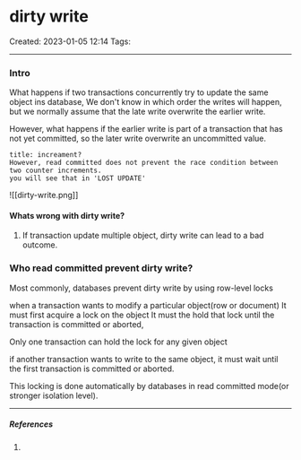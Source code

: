 # dirty write
Created: 2023-01-05 12:14
Tags: 
____

### Intro

What happens if two transactions concurrently try to update the same object ins  database, We don't know in which order the writes will happen, but we normally assume that the late write overwrite the earlier write.

However, what happens if the earlier write is part of a transaction that has not yet committed, so the later write overwrite an uncommitted value.

```ad-warning
title: increament?
However, read committed does not prevent the race condition between two counter increments. 
you will see that in 'LOST UPDATE'
```



![[dirty-write.png]]


#### Whats wrong with dirty write?

1. If transaction update multiple object, dirty write can lead to a bad outcome. 


### Who read committed prevent dirty write?

Most commonly, databases prevent dirty write by using row-level locks

when a transaction wants to modify a particular object(row or document)
It must first acquire a lock on the object It must the hold that lock until the transaction is committed or aborted,

Only one transaction can hold the lock for any given object

if another transaction wants to write to the same object, it must wait until the first transaction is committed or aborted.

This locking is done automatically by databases in read committed mode(or stronger isolation level).




_____
##### References
1.

